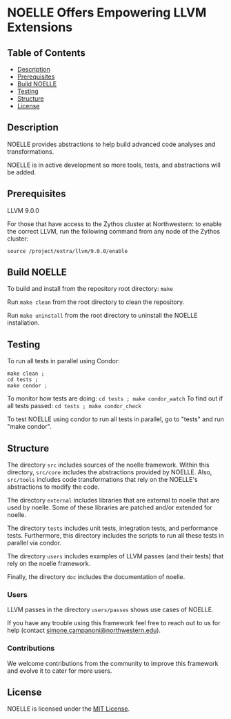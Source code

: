 # NOELLE Offers Empowering LLVM Extensions


## Table of Contents
- [Description](#description)
- [Prerequisites](#prerequisites)
- [Build NOELLE](#build-noelle)
- [Testing](#testing)
- [Structure](#structure)
- [License](#license)


## Description
NOELLE provides abstractions to help build advanced code analyses and transformations.

NOELLE is in active development so more tools, tests, and abstractions will be added.


## Prerequisites
LLVM 9.0.0

For those that have access to the Zythos cluster at Northwestern: to enable the correct LLVM, run the following command from any node of the Zythos cluster:
```
source /project/extra/llvm/9.0.0/enable
```


## Build NOELLE
To build and install from the repository root directory: `make`

Run `make clean` from the root directory to clean the repository.

Run `make uninstall` from the root directory to uninstall the NOELLE installation.


## Testing
To run all tests in parallel using Condor:
```
make clean ; 
cd tests ;
make condor ;
```
To monitor how tests are doing: `cd tests ; make condor_watch`
To find out if all tests passed: `cd tests ; make condor_check`

To test NOELLE using condor to run all tests in parallel, go to "tests" and run "make condor".


## Structure
The directory `src` includes sources of the noelle framework.
Within this directory, `src/core` includes the abstractions provided by NOELLE.
Also, `src/tools` includes code transformations that rely on the NOELLE's abstractions to modify the code.

The directory `external` includes libraries that are external to noelle that are used by noelle.
Some of these libraries are patched and/or extended for noelle.

The directory `tests` includes unit tests, integration tests, and performance tests.
Furthermore, this directory includes the scripts to run all these tests in parallel via condor.

The directory `users` includes examples of LLVM passes (and their tests) that rely on the noelle framework.

Finally, the directory `doc` includes the documentation of noelle.


### Users
LLVM passes in the directory `users/passes` shows use cases of NOELLE.

If you have any trouble using this framework feel free to reach out to us for help (contact simone.campanoni@northwestern.edu).


### Contributions
We welcome contributions from the community to improve this framework and evolve it to cater for more users.


## License
NOELLE is licensed under the [MIT License](./LICENSE.md).
